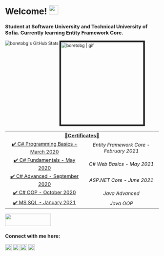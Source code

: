 # Welcome! <img src="https://user-images.githubusercontent.com/1303154/88677602-1635ba80-d120-11ea-84d8-d263ba5fc3c0.gif" width="30px"> 
### Student at Software University and Technical University of Sofia. Currently learning Entity Framework Core.
<img align="left" alt="boretobg's GitHub Stats" src="https://github-readme-stats.vercel.app/api?username=boretobg&count_private=true&theme=tokyonight&hide=prs&show_icons=true" />
<img aling="left" alt="boretobg | gif" width="270px" border="5" src="https://miro.medium.com/max/1360/0*7Q3yvSIv_t0ioJ-Z.gif" />

<table style="float: left;">
    <tr>
         <th colspan="2"> <a href="https://softuni.bg/users/profile/certificates?username=BobbyStefanov"> 📜Certificates📜</th>
     </tr>
     <tr>
         <td style="text-align:center"> <a href="https://softuni.bg/certificates/details/81539/201dbf5b">✔️  C# Programming Basics - March 2020</a> </td>
	 <td style="text-align:center">   <i> Entity Framework Core - February 2021 </i> </a> </td>
     </tr>
     <tr>
         <td style="text-align:center"> <a href="https://softuni.bg/certificates/details/86277/6684d0be">✔️  C# Fundamentals - May 2020</a> </td>
	 <td style="text-align:center">   <i> C# Web Basics - May 2021 </i> </a> </td>
     </tr>
     <tr>
         <td style="text-align:center"> <a href="https://softuni.bg/certificates/details/90343/be5155d6">✔️  C# Advanced - September 2020</a>  </td>
	 <td style="text-align:center">   <i> ASP.NET Core - June 2021 </i> </a> </td>
     </tr>
     <tr>
         <td style="text-align:center"> <a href="https://softuni.bg/certificates/details/95786/2c2a95c3">✔️  C# OOP - October 2020</a> </td>
	 <td style="text-align:center">   <i> Java Advanced </i> </a> </td>
     </tr>
     <tr>
         <td style="text-align:center"><a href="https://softuni.bg/certificates/details/97753/7180e6b7">✔️  MS SQL - January 2021</a>  </td>
	 <td style="text-align:center">   <i> Java OOP </i> </a> </td>
     </tr>
 </table> 

 <img width="150" height="40" src="https://visitor-badge.glitch.me/badge?page_id=boretobg">

### Connect with me here:

[<img align="left" alt="boretobg | Instagram" width="22px" src="https://assets.stickpng.com/images/580b57fcd9996e24bc43c521.png" />][instagram]
[<img align="left" alt="boretobg | Facebook" width="22px" src="https://upload.wikimedia.org/wikipedia/commons/thumb/0/05/Facebook_Logo_%282019%29.png/1024px-Facebook_Logo_%282019%29.png" />][facebook]
[<img align="left" alt="boretobg | Youtube" width="22px" src="https://i.pinimg.com/originals/de/1c/91/de1c91788be0d791135736995109272a.png" />][youtube]
[<img align="left" alt="boretobg | Spotify" width="22px" src="https://www.freepnglogos.com/uploads/spotify-logo-png/file-spotify-logo-png-4.png" />][spotify]


[facebook]: https://facebook.com/boretobg
[instagram]: https://instagram.com/bobbystefanov
[youtube]: https://www.youtube.com/paddingtonyt
[spotify]: https://open.spotify.com/user/21kbmgahty4nyq4tycetkhn5i